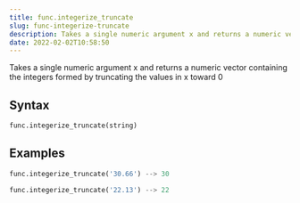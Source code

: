 ```yaml
---
title: func.integerize_truncate
slug: func-integerize-truncate
description: Takes a single numeric argument x and returns a numeric vector containing the integers formed by truncating the values in x toward 0
date: 2022-02-02T10:58:50
---
```


Takes a single numeric argument x and returns a numeric vector containing the integers formed by truncating the values in x toward 0

## Syntax
```python
func.integerize_truncate(string)
```

## Examples
```python
func.integerize_truncate('30.66') --> 30  
```
```python
func.integerize_truncate('22.13') --> 22
```
